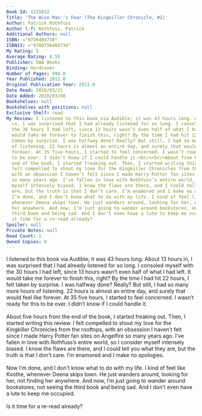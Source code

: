 ```yaml
---
Book Id: 1215032
Title: 'The Wise Man''s Fear (The Kingkiller Chronicle, #2)'
Author: Patrick Rothfuss
Author l-f: Rothfuss, Patrick
Additional Authors: null
ISBN: ="0756404738"
ISBN13: ="9780756404734"
My Rating: 5
Average Rating: 4.55
Publisher: DAW Books
Binding: Hardcover
Number of Pages: 994.0
Year Published: 2011.0
Original Publication Year: 2011.0
Date Read: 2016/03/21
Date Added: 2016/03/08
Bookshelves: null
Bookshelves with positions: null
Exclusive Shelf: read
My Review: I listened to this book via Audible; it was 43 hours long. About 13 hours
  in, I was surprised that I had already listened for so long. I consoled myself with
  the 30 hours I had left, since 13 hours wasn’t even half of what I had left. It
  would take me forever to finish this, right? By the time I had hit 22 hours, I felt
  taken by surprise. I was halfway done? Really? But still, I had so many more hours
  of listening. 22 hours is almost an entire day, and surely that would feel like
  forever. At 35 five hours, I started to feel concerned. I wasn’t ready for this
  to be over. I didn’t know if I could handle it.<br/><br/>About five hours from the
  end of the book, I started freaking out. Then, I started writing this review. I
  felt compelled to shout my love for the Kingkiller Chronicles from the rooftops,
  with an obsession I haven’t felt since I made Harry Potter fan sites on Angelfire
  so many years ago. I’ve fallen in love with Rothfuss’s entire world, so I consider
  myself intensely biased. I know the flaws are there, and I could tell you what they
  are, but the truth is that I don’t care. I’m enamored and I make no apologies.<br/><br/>Now
  I’m done, and I don’t know what to do with my life. I kind of feel like Kvothe,
  whenever Deena skips town. He just wanders around, looking for her, not finding
  her anywhere. And now, I’m just going to wander around bookstores, not seeing the
  third book and being sad. And I don’t even have a lute to keep me occupied.<br/><br/>Is
  it time for a re-read already?
Spoiler: null
Private Notes: null
Read Count: 1
Owned Copies: 0
---
```


I listened to this book via Audible; it was 43 hours long. About 13 hours in, I was surprised that I had already listened for so long. I consoled myself with the 30 hours I had left, since 13 hours wasn’t even half of what I had left. It would take me forever to finish this, right? By the time I had hit 22 hours, I felt taken by surprise. I was halfway done? Really? But still, I had so many more hours of listening. 22 hours is almost an entire day, and surely that would feel like forever. At 35 five hours, I started to feel concerned. I wasn’t ready for this to be over. I didn’t know if I could handle it.<br/><br/>About five hours from the end of the book, I started freaking out. Then, I started writing this review. I felt compelled to shout my love for the Kingkiller Chronicles from the rooftops, with an obsession I haven’t felt since I made Harry Potter fan sites on Angelfire so many years ago. I’ve fallen in love with Rothfuss’s entire world, so I consider myself intensely biased. I know the flaws are there, and I could tell you what they are, but the truth is that I don’t care. I’m enamored and I make no apologies.<br/><br/>Now I’m done, and I don’t know what to do with my life. I kind of feel like Kvothe, whenever Deena skips town. He just wanders around, looking for her, not finding her anywhere. And now, I’m just going to wander around bookstores, not seeing the third book and being sad. And I don’t even have a lute to keep me occupied.<br/><br/>Is it time for a re-read already?
